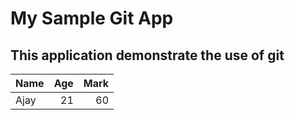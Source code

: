 # My Sample Git App
## This application demonstrate the use of git


| Name  |Age   | Mark  |
|-------|-----:|------:|
|Ajay   |21    |60     |